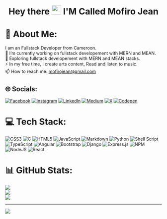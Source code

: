 <div align="center">
  <h1>
  Hey there
  <img src="https://media.giphy.com/media/hvRJCLFzcasrR4ia7z/giphy.gif" width="30px"/>
  I'M Called Mofiro Jean
  </h1>
</div>

# 💫 About Me:
I am an Fullstack Developer  from Cameroon.<br>
🔭 I’m currently working on fullstack developement with MERN and MEAN.<br>
🌱 Exploring fullstack developement with MERN and MEAN stacks.<br>
⚡ In my free time, I create arts content, Read and listen to music.<br>
📫 How to reach me: mofirojean@gmail.com


## 🌐 Socials:
[![Facebook](https://img.shields.io/badge/Facebook-%231877F2.svg?logo=Facebook&logoColor=white)](https://facebook.com/MofiroJean) [![Instagram](https://img.shields.io/badge/Instagram-%23E4405F.svg?logo=Instagram&logoColor=white)](https://instagram.com/mofirojean) [![LinkedIn](https://img.shields.io/badge/LinkedIn-%230077B5.svg?logo=linkedin&logoColor=white)](https://linkedin.com/in/mofirojean) [![Medium](https://img.shields.io/badge/Medium-12100E?logo=medium&logoColor=white)](https://medium.com/@mofirojean) [![X](https://img.shields.io/badge/X-black.svg?logo=X&logoColor=white)](https://x.com/JeanMofiro) [![Codepen](https://img.shields.io/badge/Codepen-000000?style=for-the-badge&logo=codepen&logoColor=white)](https://codepen.io/mofirojean) 

# 💻 Tech Stack:
![CSS3](https://img.shields.io/badge/css3-%231572B6.svg?style=for-the-badge&logo=css3&logoColor=white) ![C](https://img.shields.io/badge/c-%2300599C.svg?style=for-the-badge&logo=c&logoColor=white) ![HTML5](https://img.shields.io/badge/html5-%23E34F26.svg?style=for-the-badge&logo=html5&logoColor=white) ![JavaScript](https://img.shields.io/badge/javascript-%23323330.svg?style=for-the-badge&logo=javascript&logoColor=%23F7DF1E) ![Markdown](https://img.shields.io/badge/markdown-%23000000.svg?style=for-the-badge&logo=markdown&logoColor=white) ![Python](https://img.shields.io/badge/python-3670A0?style=for-the-badge&logo=python&logoColor=ffdd54) ![Shell Script](https://img.shields.io/badge/shell_script-%23121011.svg?style=for-the-badge&logo=gnu-bash&logoColor=white) ![TypeScript](https://img.shields.io/badge/typescript-%23007ACC.svg?style=for-the-badge&logo=typescript&logoColor=white) ![Angular](https://img.shields.io/badge/angular-%23DD0031.svg?style=for-the-badge&logo=angular&logoColor=white) ![Bootstrap](https://img.shields.io/badge/bootstrap-%238511FA.svg?style=for-the-badge&logo=bootstrap&logoColor=white) ![Django](https://img.shields.io/badge/django-%23092E20.svg?style=for-the-badge&logo=django&logoColor=white) ![Express.js](https://img.shields.io/badge/express.js-%23404d59.svg?style=for-the-badge&logo=express&logoColor=%2361DAFB) ![NPM](https://img.shields.io/badge/NPM-%23CB3837.svg?style=for-the-badge&logo=npm&logoColor=white) ![NodeJS](https://img.shields.io/badge/node.js-6DA55F?style=for-the-badge&logo=node.js&logoColor=white) ![React](https://img.shields.io/badge/react-%2320232a.svg?style=for-the-badge&logo=react&logoColor=%2361DAFB)
# 📊 GitHub Stats:
![](https://github-readme-stats.vercel.app/api?username=mofirojean&theme=dark&hide_border=false&include_all_commits=true&count_private=true)<br/>
![](https://github-readme-streak-stats.herokuapp.com/?user=mofirojean&theme=dark&hide_border=false)<br/>
![](https://github-readme-stats.vercel.app/api/top-langs/?username=mofirojean&theme=dark&hide_border=false&include_all_commits=true&count_private=true&layout=compact)

---
[![](https://visitcount.itsvg.in/api?id=mofirojean&icon=0&color=0)](https://visitcount.itsvg.in)

<!--
**mofirojean/mofirojean** is a ✨ _special_ ✨ repository because its `README.md` (this file) appears on your GitHub profile.

Here are some ideas to get you started:

- 🔭 I’m currently working on ...
- 🌱 I’m currently learning ...
- 👯 I’m looking to collaborate on ...
- 🤔 I’m looking for help with ...
- 💬 Ask me about ...
- 📫 How to reach me: ...
- 😄 Pronouns: ...
- ⚡ Fun fact: ...
-->
